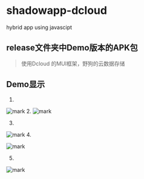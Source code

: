 # shadowapp-dcloud
hybrid app using javascipt
## release文件夹中Demo版本的APK包
>使用Dcloud 的MUI框架，野狗的云数据存储

## Demo显示

1.
![mark](http://ogzrgstml.bkt.clouddn.com/blog/20170302/203958628.png)
2.
![mark](http://ogzrgstml.bkt.clouddn.com/blog/20170302/204019139.png)

3.
![mark](http://ogzrgstml.bkt.clouddn.com/blog/20170302/204023300.png)
4.

![mark](http://ogzrgstml.bkt.clouddn.com/blog/20170302/204027308.png)

5.

![mark](http://ogzrgstml.bkt.clouddn.com/blog/20170302/204030074.png)


